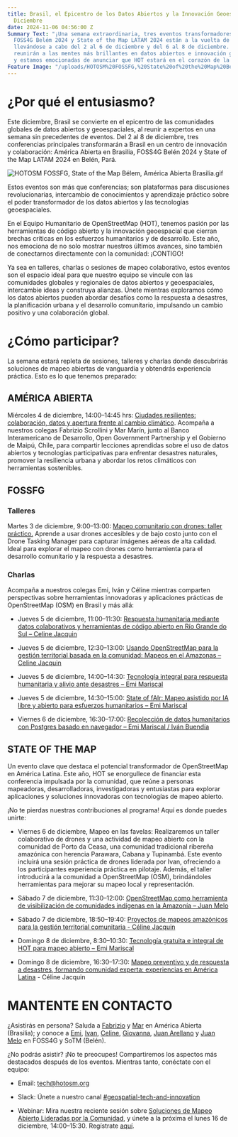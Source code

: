 ```yaml
---
title: Brasil, el Epicentro de los Datos Abiertos y la Innovación Geoespacial este
  Diciembre
date: 2024-11-06 04:56:00 Z
Summary Text: "¡Una semana extraordinaria, tres eventos transformadores! América Abierta,
  FOSS4G Belém 2024 y State of the Map LATAM 2024 están a la vuelta de la esquina,
  llevándose a cabo del 2 al 6 de diciembre y del 6 al 8 de diciembre. Estos eventos
  reunirán a las mentes más brillantes en datos abiertos e innovación geoespacial,
  y estamos emocionadas de anunciar que HOT estará en el corazón de la acción."
Feature Image: "/uploads/HOTOSM%20FOSSFG,%20State%20of%20the%20Map%20Be%CC%81lem,%20Ame%CC%81rica%20Abierta%20Brasilia.jpg"
---
```


# ¿Por qué el entusiasmo?

Este diciembre, Brasil se convierte en el epicentro de las comunidades globales de datos abiertos y geoespaciales, al reunir a expertos en una semana sin precedentes de eventos. Del 2 al 8 de diciembre, tres conferencias principales transformarán a Brasil en un centro de innovación y colaboración: América Abierta en Brasilia, FOSS4G Belén 2024 y State of the Map LATAM 2024 en Belén, Pará.

![HOTOSM FOSSFG, State of the Map Bélem,  América Abierta Brasilia.gif](/uploads/HOTOSM%20FOSSFG,%20State%20of%20the%20Map%20Be%CC%81lem,%20%20Ame%CC%81rica%20Abierta%20Brasilia.gif)

Estos eventos son más que conferencias; son plataformas para discusiones revolucionarias, intercambio de conocimientos y aprendizaje práctico sobre el poder transformador de los datos abiertos y las tecnologías geoespaciales.

En el Equipo Humanitario de OpenStreetMap (HOT), tenemos pasión por las herramientas de código abierto y la innovación geoespacial que cierran brechas críticas en los esfuerzos humanitarios y de desarrollo. Este año, nos emociona de no solo mostrar nuestros últimos avances, sino también de conectarnos directamente con la comunidad: ¡CONTIGO!

Ya sea en talleres, charlas o sesiones de mapeo colaborativo, estos eventos son el espacio ideal para que nuestro equipo se vincule con las comunidades globales y regionales de datos abiertos y geoespaciales, intercambie ideas y construya alianzas. Únete mientras exploramos cómo los datos abiertos pueden abordar desafíos como la respuesta a desastres, la planificación urbana y el desarrollo comunitario, impulsando un cambio positivo y una colaboración global.

# ¿Cómo participar?

La semana estará repleta de sesiones, talleres y charlas donde descubrirás soluciones de mapeo abiertas de vanguardia y obtendrás experiencia práctica. Esto es lo que tenemos preparado:

## AMÉRICA ABIERTA

Miércoles 4 de diciembre, 14:00–14:45 hrs: [Ciudades resilientes: colaboración, datos y apertura frente al cambio climático](https://atividades.americaaberta.org/2024/talk/TYLFQG/). Acompaña a nuestros colegas Fabrizio Scrollini y Mar Marín, junto al Banco Interamericano de Desarrollo, Open Government Partnership y el Gobierno de Maipú, Chile, para compartir lecciones aprendidas sobre el uso de datos abiertos y tecnologías participativas para enfrentar desastres naturales, promover la resiliencia urbana y abordar los retos climáticos con herramientas sostenibles.

## **FOSSFG**

### **Talleres**

Martes 3 de diciembre, 9:00–13:00: [Mapeo comunitario con drones: taller práctico.](https://talks.osgeo.org/foss4g-2024-workshop/talk/YTQJZ7/) Aprende a usar drones accesibles y de bajo costo junto con el Drone Tasking Manager para capturar imágenes aéreas de alta calidad. Ideal para explorar el mapeo con drones como herramienta para el desarrollo comunitario y la respuesta a desastres.

### Charlas

Acompaña a nuestros colegas Emi, Iván y Céline mientras comparten perspectivas sobre herramientas innovadoras y aplicaciones prácticas de OpenStreetMap (OSM) en Brasil y más allá:

* Jueves 5 de diciembre, 11:00–11:30: [Respuesta humanitaria mediante datos colaborativos y herramientas de código abierto en Río Grande do Sul – Celine Jacquin](https://talks.osgeo.org/foss4g-2024/talk/SHFZBP/)

* Jueves 5 de diciembre, 12:30–13:00: [Usando OpenStreetMap para la gestión territorial basada en la comunidad: Mapeos en el Amazonas – Celine Jacquin](https://talks.osgeo.org/foss4g-2024/talk/MRDDHV/)

* Jueves 5 de diciembre, 14:00–14:30: [Tecnología integral para respuesta humanitaria y alivio ante desastres – Emi Mariscal](https://talks.osgeo.org/foss4g-2024/talk/GLWKFA/)

* Jueves 5 de diciembre, 14:30–15:00: [State of fAIr: Mapeo asistido por IA libre y abierto para esfuerzos humanitarios – Emi Mariscal](https://talks.osgeo.org/foss4g-2024/talk/PU8PKE/)

* Viernes 6 de diciembre, 16:30–17:00: [Recolección de datos humanitarios con Postgres basado en navegador – Emi Mariscal / Iván Buendía](https://talks.osgeo.org/foss4g-2024/talk/ZX3NWS/)

## **STATE OF THE MAP**

Un evento clave que destaca el potencial transformador de OpenStreetMap en América Latina. Este año, HOT se enorgullece de financiar esta conferencia impulsada por la comunidad, que reúne a personas mapeadoras, desarrolladoras, investigadoras y entusiastas para explorar aplicaciones y soluciones innovadoras con tecnologías de mapeo abierto.

¡No te pierdas nuestras contribuciones al programa! Aquí es donde puedes unirte:

* Viernes 6 de diciembre, Mapeo en las favelas: Realizaremos un taller colaborativo de drones y una actividad de mapeo abierto con la comunidad de Porto da Ceasa, una comunidad tradicional ribereña amazónica con herencia Parawara, Cabana y Tupinambá. Este evento incluirá una sesión práctica de drones liderada por Ivan, ofreciendo a los participantes experiencia práctica en pilotaje. Además, el taller introducirá a la comunidad a OpenStreetMap (OSM), brindándoles herramientas para mejorar su mapeo local y representación.

* Sábado 7 de diciembre, 11:30–12:00: [OpenStreetMap como herramienta de visibilización de comunidades indígenas en la Amazonía – Juan Melo](https://talks.osgeo.org/sotm2024-latam/talk/NCRW8B/)

* Sábado 7 de diciembre, 18:50–19:40: [Proyectos de mapeos amazónicos para la gestión territorial comunitaria - Céline Jacquin](https://talks.osgeo.org/sotm2024-latam/talk/E7GYT7/)

* Domingo 8 de diciembre, 8:30–10:30: [Tecnología gratuita e integral de HOT para mapeo abierto – Emi Mariscal](https://talks.osgeo.org/sotm2024-latam/talk/ENQEPY/)

* Domingo 8 de diciembre, 16:30–17:30: [Mapeo preventivo y de respuesta a desastres, formando comunidad experta: experiencias en América Latina](https://talks.osgeo.org/sotm2024-latam/talk/PUDX3E/) - Céline Jacquin

# **MANTENTE EN CONTACTO**

¿Asistirás en persona? Saluda a [Fabrizio](https://www.linkedin.com/in/fabrizioscrollini/) y [Mar](https://www.linkedin.com/in/marinvmariana/) en América Abierta (Brasilia); y conoce a [Emi](https://www.linkedin.com/in/emiliomariscal/), [Ivan](https://www.linkedin.com/in/ivan-gayton-a6081b29/), [Celine](https://www.linkedin.com/in/celine-l-jacquin/), [Giovanna](https://www.linkedin.com/in/giovanna-gal%C3%BAcio-lacerda-203594188/), [Juan Arellano](https://www.linkedin.com/in/juan-arellano-cyberjuan/) y [Juan Melo](https://www.linkedin.com/in/juan-carlos-melo-luna-27b690b3/) en FOSS4G y SoTM (Belén).

¿No podrás asistir? ¡No te preocupes! Compartiremos los aspectos más destacados después de los eventos. Mientras tanto, conéctate con el equipo:

* Email:  [tech@hotosm.org](mailto:tech@hotosm.org)

* Slack: Únete a nuestro canal [#geospatial-tech-and-innovation](https://join.slack.com/t/hotosm/shared_invite/zt-2ebvqsaqs-dhM4FsZs0XCOt3FjGv0YtA)

* Webinar: Mira nuestra reciente sesión sobre [Soluciones de Mapeo Abierto Lideradas por la Comunidad](https://www.youtube.com/watch?v=D9udu-2sqJQ&t=2281s&ab_channel=HumanitarianOpenStreetMapTeam), y únete a la próxima el lunes 16 de diciembre, 14:00–15:30. Regístrate [aquí](https://buff.ly/4fcmrMF).